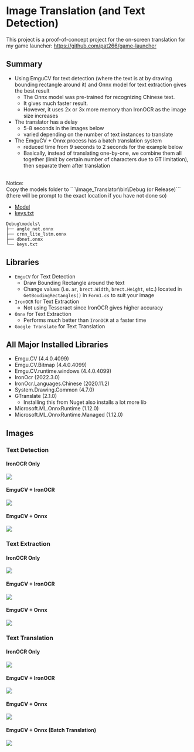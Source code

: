 # Image Translation (and Text Detection)

This project is a proof-of-concept project for the on-screen translation for my game launcher: https://github.com/pat266/game-launcher

## Summary
* Using EmguCV for text detection (where the text is at by drawing bounding rectangle around it) and Onnx model for text extraction gives the best result
    * The Onnx model was pre-trained for recognizing Chinese text.
    * It gives much faster result.
    * However, it uses 2x or 3x more memory than IronOCR as the image size increases
* The translator has a delay
    * 5-8 seconds in the images below
    * varied depending on the number of text instances to translate
* The EmguCV + Onnx process has a batch translation system
    * reduced time from 9 seconds to 2 seconds for the example below
    * Basically, instead of translating one-by-one, we combine them all together (limit by certain number of characters due to GT limitation), then separate them after translation


<br>
Notice:<br>
Copy the models folder to ```\Image_Translator\bin\Debug (or Release)``` (there will be prompt to the exact location if you have not done so)<br>

* [Model](https://github.com/ouyanghuiyu/chineseocr_lite/tree/onnx/models)
* [keys.txt](https://github.com/ouyanghuiyu/chineseocr_lite/tree/onnx/cpp_projects/OcrLiteOnnx/models)
````
Debug\models\
├── angle_net.onnx
├── crnn_lite_lstm.onnx
├── dbnet.onnx
└── keys.txt
````

## Libraries
* `EmguCV` for Text Detection
    * Draw Bounding Rectangle around the text
    * Change values (i.e. `ar`, `brect.Width`, `brect.Height`, etc.) located in `GetBoudingRectangles()` in `Form1.cs` to suit your image
* `IronOCR` for Text Extraction
    * Not using Tesseract since IronOCR gives higher accuracy
* `Onnx` for Text Extraction
    * Performs much better than `IronOCR` at a faster time
* `Google Translate` for Text Translation

## All Major Installed Libraries
* Emgu.CV (4.4.0.4099)
* Emgu.CV.Bitmap (4.4.0.4099)
* Emgu.CV.runtime.windows (4.4.0.4099)
* IronOcr (2022.3.0)
* IronOcr.Languages.Chinese (2020.11.2)
* System.Drawing.Common (4.7.0)
* GTranslate (2.1.0)
    * Installing this from Nuget also installs a lot more lib
* Microsoft.ML.OnnxRuntime (1.12.0)
* Microsoft.ML.OnnxRuntime.Managed (1.12.0)

## Images

### Text Detection
#### IronOCR Only
![](./testImg/result/IronOCR/TextDetection.png)

#### EmguCV + IronOCR
![](./testImg/result/EmguCV_IronOCR/TextDetection.png)

#### EmguCV + Onnx
![](./testImg/result/EmguCV_Onnx/TextDetection.png)


### Text Extraction
#### IronOCR Only
![](./testImg/result/IronOCR/TextExtraction.png)

#### EmguCV + IronOCR
![](./testImg/result/EmguCV_IronOCR/TextExtraction.png)

#### EmguCV + Onnx
![](./testImg/result/EmguCV_Onnx/TextExtraction.png)


### Text Translation
#### IronOCR Only
![](./testImg/result/IronOCR/TextTranslation.png)

#### EmguCV + IronOCR
![](./testImg/result/EmguCV_IronOCR/TextTranslation.png)

#### EmguCV + Onnx
![](./testImg/result/EmguCV_Onnx/TextTranslation.png)

#### EmguCV + Onnx (Batch Translation)
![](./testImg/result/EmguCV_Onnx/BatchTextTranslation.png)
